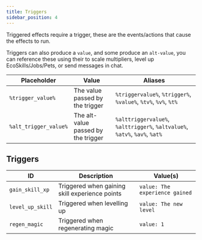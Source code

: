 ```yaml
---
title: Triggers
sidebar_position: 4
---
```


Triggered effects require a trigger, these are the events/actions that cause the effects to run.

Triggers can also produce a `value`, and some produce an `alt-value`, you can reference these using their to scale multipliers, level up EcoSkills/Jobs/Pets, or send messages in chat.

| Placeholder           | Value                               | Aliases                                                                    |
| --------------------- | ----------------------------------- | -------------------------------------------------------------------------- |
| `%trigger_value%`     | The value passed by the trigger     | `%triggervalue%`, `%trigger%`, `%value%`, `%tv%`, `%v%`, `%t%`             |
| `%alt_trigger_value%` | The alt-value passed by the trigger | `%alttriggervalue%`, `%alttrigger%`, `%altvalue%`, `%atv%`, `%av%`, `%at%` |
## Triggers

| ID               | Description                                    | Value(s)                       |
| ---------------- | ---------------------------------------------- | ------------------------------ |
| `gain_skill_xp`  | Triggered when gaining skill experience points | `value: The experience gained` |
| `level_up_skill` | Triggered when levelling up                    | `value: The new level`         |
| `regen_magic`    | Triggered when regenerating magic              | `value: 1`                     |